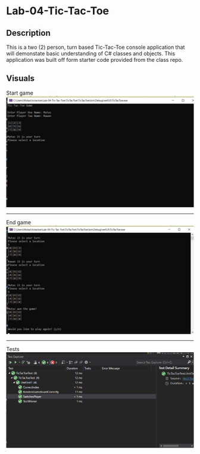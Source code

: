 # Lab-04-Tic-Tac-Toe

## Description
This is a two (2) person, turn based Tic-Tac-Toe console application that will demonstate basic understanding of C# classes and objects. This application was built off form starter code provided from the class repo.

## Visuals

Start game
![image](images/Start.png)

---

End game
![image](images/End.png)

---

Tests
![image](images/Test.png)